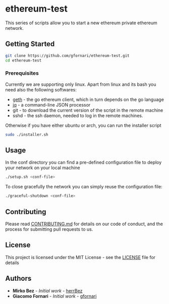 # ethereum-test

This series of scripts allow you to start a new ethereum private ethereum network.

## Getting Started

```sh 
git clone https://github.com/gfornari/ethereum-test.git
cd ethereum-test
```

### Prerequisites

Currently we are supporting only linux. Apart from linux and its bash you need also the following softwares:
   - [geth](https://github.com/ethereum/go-ethereum) - the go ethereum client, which in turn depends on the go language
   - [jq](https://github.com/stedolan/jq) - a command-line JSON processor
   - git - to download the current version of the script in the remote machine
   - sshd - the ssh daemon, needed to log in the remote machines.
   
Otherwise if you have either ubuntu or arch, you can run the installer script
   

```sh
sudo ./installer.sh
```

## Usage

In the conf directory you can find a pre-defined configuration file to deploy your network on your local machine

```sh
./setup.sh <conf-file>
```

To close gracefully the network you can simply reuse the configuration file:

```sh
./graceful-shutdown <conf-file>
```



## Contributing

Please read [CONTRIBUTING.md](docs/CONTRIBUTING.md) for details on our code of conduct, and the process for submitting pull requests to us.




## License

This project is licensed under the MIT License - see the [LICENSE](LICENSE) file for details


## Authors

* **Mirko Bez** - *Initial work* - [herrBez](https://github.com/herrBez)
* **Giacomo Fornari** - *Initial work* - [gfornari](https://github.com/gfornari)


